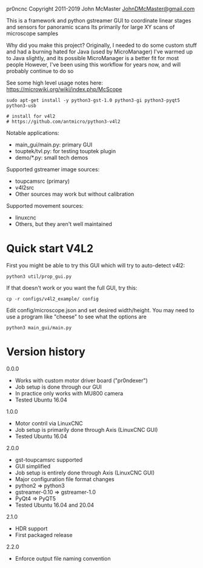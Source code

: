 pr0ncnc
Copyright 2011-2019 John McMaster <JohnDMcMaster@gmail.com>

This is a framework and python gstreamer GUI to coordinate linear stages and sensors for panoramic scans
Its primarily for large XY scans of microscope samples

Why did you make this project?
Originally, I needed to do some custom stuff and had a burning hated for Java (used by MicroManager)
I've warmed up to Java slightly, and its possible MicroManager is a better fit for most people
However, I've been using this workflow for years now, and will probably continue to do so

See some high level usage notes here: https://microwiki.org/wiki/index.php/McScope

```
sudo apt-get install -y python3-gst-1.0 python3-gi python3-pyqt5 python3-usb

# install for v4l2
# https://github.com/antmicro/python3-v4l2
```
Notable applications:
  * main_gui/main.py: primary GUI
  * touptek/tvl.py: for testing touptek plugin
  * demo/*.py: small tech demos

Supported gstreamer image sources:
  * toupcamsrc (primary)
  * v4l2src
  * Other sources may work but without calibration

Supported movement sources:
  * linuxcnc
  * Others, but they aren't well maintained

# Quick start V4L2

First you might be able to try this GUI which will try to auto-detect v4l2:

```
python3 util/prop_gui.py
```

If that doesn't work or you want the full GUI, try this:

```
cp -r configs/v4l2_example/ config
```

Edit config/microscope.json and set desired width/height.
You may need to use a program like "cheese" to see what the options are

```
python3 main_gui/main.py
```


# Version history

0.0.0
 * Works with custom motor driver board ("pr0ndexer")
 * Job setup is done through our GUI
 * In practice only works with MU800 camera
 * Tested Ubuntu 16.04

1.0.0
 * Motor contril via LinuxCNC
 * Job setup is primarily done through Axis (LinuxCNC GUI)
 * Tested Ubuntu 16.04

2.0.0
 * gst-toupcamsrc supported
 * GUI simplified
 * Job setup is entirely done through Axis (LinuxCNC GUI)
 * Major configuration file format changes
 * python2 => python3
 * gstreamer-0.10 => gstreamer-1.0
 * PyQt4 => PyQT5
 * Tested Ubuntu 16.04 and 20.04

2.1.0
 * HDR support
 * First packaged release

2.2.0
 * Enforce output file naming convention
